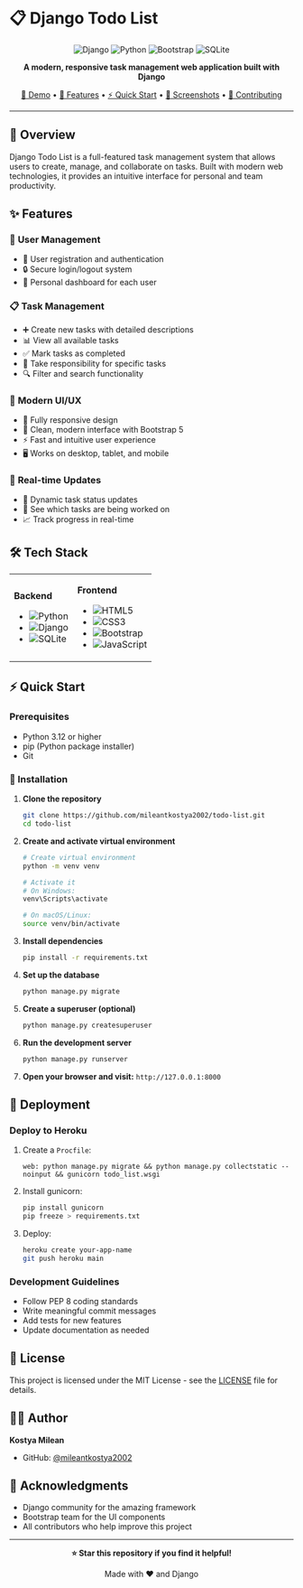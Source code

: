 # 📋 Django Todo List

<div align="center">

![Django](https://img.shields.io/badge/django-%23092E20.svg?style=for-the-badge&logo=django&logoColor=white)
![Python](https://img.shields.io/badge/python-3670A0?style=for-the-badge&logo=python&logoColor=ffdd54)
![Bootstrap](https://img.shields.io/badge/bootstrap-%238511FA.svg?style=for-the-badge&logo=bootstrap&logoColor=white)
![SQLite](https://img.shields.io/badge/sqlite-%2307405e.svg?style=for-the-badge&logo=sqlite&logoColor=white)

**A modern, responsive task management web application built with Django**

[🚀 Demo](#demo) • [📖 Features](#features) • [⚡ Quick Start](#quick-start) • [📱 Screenshots](#screenshots) • [🤝 Contributing](#contributing)

</div>

---

## 🌟 Overview

Django Todo List is a full-featured task management system that allows users to create, manage, and collaborate on tasks. Built with modern web technologies, it provides an intuitive interface for personal and team productivity.

## ✨ Features

### 🔐 **User Management**
- 📝 User registration and authentication
- 🔒 Secure login/logout system
- 👤 Personal dashboard for each user

### 📋 **Task Management**
- ➕ Create new tasks with detailed descriptions
- 📊 View all available tasks
- ✅ Mark tasks as completed
- 🎯 Take responsibility for specific tasks
- 🔍 Filter and search functionality

### 🎨 **Modern UI/UX**
- 📱 Fully responsive design
- 🌈 Clean, modern interface with Bootstrap 5
- ⚡ Fast and intuitive user experience
- 🖥️ Works on desktop, tablet, and mobile

### 🔄 **Real-time Updates**
- 🚀 Dynamic task status updates
- 👥 See which tasks are being worked on
- 📈 Track progress in real-time

## 🛠️ Tech Stack

<table>
<tr>
<td>

**Backend**
- ![Python](https://img.shields.io/badge/-Python_3.12-3776ab?style=flat-square&logo=python&logoColor=white)
- ![Django](https://img.shields.io/badge/-Django_5.2-092e20?style=flat-square&logo=django&logoColor=white)
- ![SQLite](https://img.shields.io/badge/-SQLite-003b57?style=flat-square&logo=sqlite&logoColor=white)

</td>
<td>

**Frontend**
- ![HTML5](https://img.shields.io/badge/-HTML5-e34f26?style=flat-square&logo=html5&logoColor=white)
- ![CSS3](https://img.shields.io/badge/-CSS3-1572b6?style=flat-square&logo=css3&logoColor=white)
- ![Bootstrap](https://img.shields.io/badge/-Bootstrap_5-7952b3?style=flat-square&logo=bootstrap&logoColor=white)
- ![JavaScript](https://img.shields.io/badge/-JavaScript-f7df1e?style=flat-square&logo=javascript&logoColor=black)

</td>
</tr>
</table>

## ⚡ Quick Start

### Prerequisites

- Python 3.12 or higher
- pip (Python package installer)
- Git

### 🚀 Installation

1. **Clone the repository**
   ```bash
   git clone https://github.com/mileantkostya2002/todo-list.git
   cd todo-list
   ```

2. **Create and activate virtual environment**
   ```bash
   # Create virtual environment
   python -m venv venv
   
   # Activate it
   # On Windows:
   venv\Scripts\activate
   
   # On macOS/Linux:
   source venv/bin/activate
   ```

3. **Install dependencies**
   ```bash
   pip install -r requirements.txt
   ```

4. **Set up the database**
   ```bash
   python manage.py migrate
   ```

5. **Create a superuser (optional)**
   ```bash
   python manage.py createsuperuser
   ```

6. **Run the development server**
   ```bash
   python manage.py runserver
   ```

7. **Open your browser and visit:** `http://127.0.0.1:8000`


## 🚀 Deployment

### Deploy to Heroku
1. Create a `Procfile`:
   ```
   web: python manage.py migrate && python manage.py collectstatic --noinput && gunicorn todo_list.wsgi
   ```

2. Install gunicorn:
   ```bash
   pip install gunicorn
   pip freeze > requirements.txt
   ```

3. Deploy:
   ```bash
   heroku create your-app-name
   git push heroku main
   ```

### Development Guidelines
- Follow PEP 8 coding standards
- Write meaningful commit messages
- Add tests for new features
- Update documentation as needed

## 📝 License

This project is licensed under the MIT License - see the [LICENSE](LICENSE) file for details.

## 👨‍💻 Author

**Kostya Milean**
- GitHub: [@mileantkostya2002](https://github.com/mileantkostya2002)


## 🙏 Acknowledgments

- Django community for the amazing framework
- Bootstrap team for the UI components
- All contributors who help improve this project

---

<div align="center">

**⭐ Star this repository if you find it helpful!**

Made with ❤️ and Django

</div>
